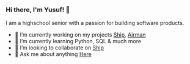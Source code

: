 ### Hi there, I'm Yusuf! 👋

I am a highschool senior with a passion for building software products.

- 🔭 I’m currently working on my projects [Ship](https://github.com/yusuf8ahmed/Ship), [Airman](https://github.com/yusuf8ahmed/Airman)
- 🌱 I’m currently learning Python, SQL & much more
- 👯 I’m looking to collaborate on [Ship](https://github.com/yusuf8ahmed/Ship)
- 💬 Ask me about anything [Here](https://github.com/yusuf8ahmed/yusuf8ahmed/issues)

<!--
I am the stone that the builder refused. I am the visual, the inspiration <br>
That made Lady sing the blues. I'm the spark that makes your idea bright <br>
The same spark that lights the dark. So that you can know your left from your right <br>

- 🔭 I’m currently working on my projects [Ship](https://github.com/yusuf8ahmed/Ship), [Airman](https://github.com/yusuf8ahmed/Airman)
- 🌱 I’m currently learning Python, SQL & much more
- ℹ️ Major Projects ([Any Ideas](https://github.com/yusuf8ahmed/yusuf8ahmed/issues)):
  - pydb: key-value database written in pure python (Coding Challenge)
  - ship: transfer files anywhere and everywhere easily with ship uses Python3
  - airman: a secure messaging web app with a simple design uses flask, postgresql, redis and socket.io 
  - creed*: cross-platform toast notifier uses Python, C#, Powershell, Pyobjc/rubicon-objc and PyGObject
  - Casanova: ktracer micro service designed to extract data from IPV6 address
  - Unsplasher: Better Background for Windows 10 uses Python3 and Unsplash API
  - ktracer: api for the game krunker uses Express.js and Google Firebase
-->
<!--
**yusuf8ahmed/yusuf8ahmed** is a ✨ _special_ ✨ repository because its `README.md` (this file) appears on your GitHub profile.

Here are some ideas to get you started:

- 🔭 I’m currently working on ...
- 🌱 I’m currently learning ...
- 👯 I’m looking to collaborate on ...
- 🤔 I’m looking for help with ...
- 💬 Ask me about ...
- 📫 How to reach me: ...
- 😄 Pronouns: ...
- ⚡ Fun fact: ...
-->
